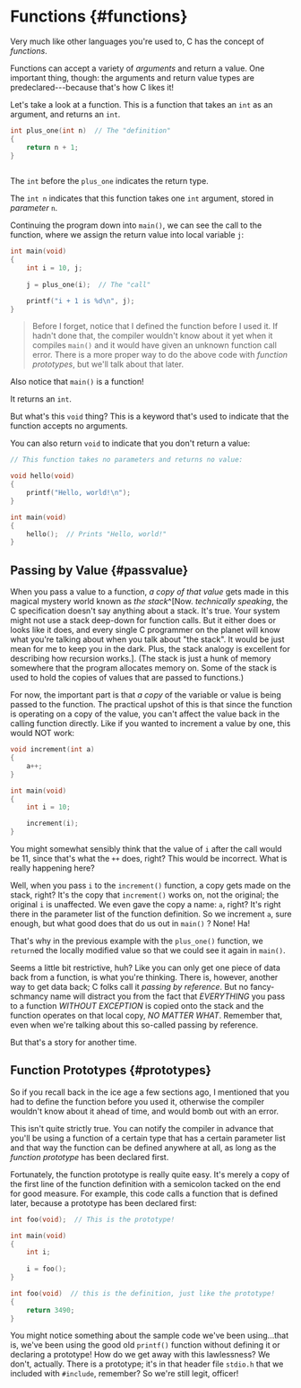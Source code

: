 <!-- Beej's guide to C

# vim: ts=4:sw=4:nosi:et:tw=72
-->

# Functions {#functions}

Very much like other languages you're used to, C has the concept of
_functions_.

Functions can accept a variety of _arguments_ and return a value. One
important thing, though: the arguments and return value types are
predeclared---because that's how C likes it!

Let's take a look at a function. This is a function that takes an `int`
as an argument, and returns an `int`.

``` {.c .numberLines}
int plus_one(int n)  // The "definition"
{
    return n + 1;
}
 
```

The `int` before the `plus_one` indicates the return type.

The `int n` indicates that this function takes one `int` argument,
stored in _parameter_ `n`.

Continuing the program down into `main()`, we can see the call to the
function, where we assign the return value into local variable `j`:

``` {.c .numberLines startFrom="6"}
int main(void)
{
    int i = 10, j;
    
    j = plus_one(i);  // The "call"

    printf("i + 1 is %d\n", j);
}
```

> Before I forget, notice that I defined the function before I used it.
> If hadn't done that, the compiler wouldn't know about it yet when it
> compiles `main()` and it would have given an unknown function call
> error. There is a more proper way to do the above code with _function
> prototypes_, but we'll talk about that later.

Also notice that `main()` is a function!

It returns an `int`.

But what's this `void` thing? This is a keyword that's used to indicate
that the function accepts no arguments.

You can also return `void` to indicate that you don't return a value:

``` {.c .numberLines}
// This function takes no parameters and returns no value:

void hello(void)
{
    printf("Hello, world!\n");
}

int main(void)
{
    hello();  // Prints "Hello, world!"
}
```

## Passing by Value {#passvalue}

When you pass a value to a function, _a copy of that value_ gets made in
this magical mystery world known as _the stack_^[Now. _technically
speaking_, the C specification doesn't say anything about a stack. It's
true. Your system might not use a stack deep-down for function calls.
But it either does or looks like it does, and every single C programmer
on the planet will know what you're talking about when you talk about
"the stack". It would be just mean for me to keep you in the dark. Plus,
the stack analogy is excellent for describing how recursion works.].
(The stack is just a hunk of memory somewhere that the program allocates
memory on. Some of the stack is used to hold the copies of values that
are passed to functions.)

For now, the important part is that _a copy_ of the variable
or value is being passed to the function. The practical upshot of
this is that since the function is operating on a copy of the value, you
can't affect the value back in the calling function directly. Like if
you wanted to increment a value by one, this would NOT work:

``` {.c .numberLines}
void increment(int a)
{
    a++;
}

int main(void)
{
    int i = 10;

    increment(i);
}
```

You might somewhat sensibly think that the value of `i` after the call
would be 11, since that's what the `++` does, right? This would be
incorrect. What is really happening here?

Well, when you pass `i` to the `increment()` function, a copy gets made
on the stack, right? It's the copy that `increment()` works on, not the
original; the original `i` is unaffected. We even gave the copy a name:
`a`, right? It's right there in the parameter list of the function
definition. So we increment `a`, sure enough, but what good does that do
us out in `main()` ? None! Ha!

That's why in the previous example with the `plus_one()` function, we
`return`ed the locally modified value so that we could see it again in
`main()`.

Seems a little bit restrictive, huh? Like you can only get one piece of
data back from a function, is what you're thinking. There is, however,
another way to get data back; C folks call it _passing by reference_.
But no fancy-schmancy name will distract you from the fact that
_EVERYTHING_ you pass to a function _WITHOUT EXCEPTION_ is copied onto
the stack and the function operates on that local copy, _NO MATTER
WHAT_. Remember that, even when we're talking about this so-called
passing by reference.

But that's a story for another time.


## Function Prototypes {#prototypes}

So if you recall back in the ice age a few sections ago, I mentioned
that you had to define the function before you used it, otherwise the
compiler wouldn't know about it ahead of time, and would bomb out with
an error.

This isn't quite strictly true. You can notify the compiler in
advance that you'll be using a function of a certain type that has a
certain parameter list and that way the function can be defined
anywhere at all, as long as the _function prototype_ has been
declared first.

Fortunately, the function prototype is really quite easy. It's
merely a copy of the first line of the function definition with a
semicolon tacked on the end for good measure. For example, this code
calls a function that is defined later, because a prototype has been
declared first:

``` {.c .numberLines}
int foo(void);  // This is the prototype!

int main(void)
{
    int i;
    
    i = foo();
}

int foo(void)  // this is the definition, just like the prototype!
{
    return 3490;
}
```

You might notice something about the sample code we've been using...that
is, we've been using the good old `printf()` function without defining
it or declaring a prototype! How do we get away with this lawlessness?
We don't, actually. There is a prototype; it's in that header file
`stdio.h` that we included with `#include`, remember? So we're still
legit, officer!

